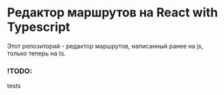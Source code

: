 # Редактор маршрутов на React with Typescript 
Этот репозиторий - редактор маршрутов, написанный ранее на js, только теперь на ts.

### !TODO:
tests

